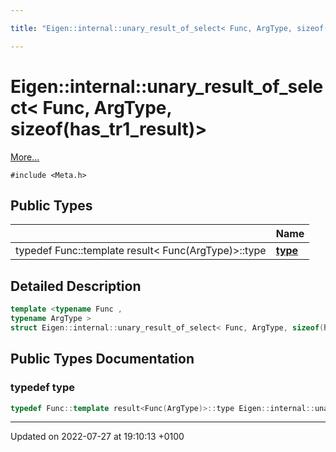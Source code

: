 ```yaml
---

title: "Eigen::internal::unary_result_of_select< Func, ArgType, sizeof(has_tr1_result)>"

---
```


# Eigen::internal::unary_result_of_select< Func, ArgType, sizeof(has_tr1_result)>



 [More...](#detailed-description)


`#include <Meta.h>`

## Public Types

|                | Name           |
| -------------- | -------------- |
| typedef Func::template result< Func(ArgType)>::type | **[type](http://example.org/classes/structeigen_1_1internal_1_1unary__result__of__select_3_01func_00_01argtype_00_01sizeof_07has__tr1__result_08_4/#typedef-type)**  |

## Detailed Description

```cpp
template <typename Func ,
typename ArgType >
struct Eigen::internal::unary_result_of_select< Func, ArgType, sizeof(has_tr1_result)>;
```

## Public Types Documentation

### typedef type

```cpp
typedef Func::template result<Func(ArgType)>::type Eigen::internal::unary_result_of_select< Func, ArgType, sizeof(has_tr1_result)>::type;
```


-------------------------------

Updated on 2022-07-27 at 19:10:13 +0100